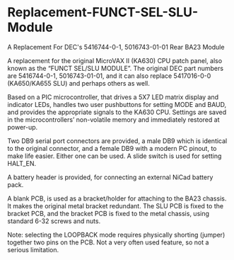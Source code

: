 # Replacement-FUNCT-SEL-SLU-Module
A Replacement For DEC's 5416744-0-1, 5016743-01-01 Rear BA23 Module

A replacement for the original MicroVAX II (KA630) CPU patch panel, also known as the “FUNCT SEL/SLU MODULE”.
The original DEC part numbers are 5416744-0-1, 5016743-01-01, and it can also replace 5417016-0-0 (KA650/KA655 SLU) and perhaps others as well.
 
Based on a PIC microcontroller, that drives a 5X7 LED matrix display and indicator LEDs, handles two user pushbuttons for setting MODE and BAUD, and provides the appropriate signals to the KA630 CPU.
Settings are saved in the microcontrollers’ non-volatile memory and immediately restored at power-up.

Two DB9 serial port connectors are provided, a male DB9 which is identical to the original connector, and a female DB9 with a modern PC pinout, to make life easier. Either one can be used.
A slide switch is used for setting HALT_EN.

A battery header is provided, for connecting an external NiCad battery pack.

A blank PCB, is used as a bracket/holder for attaching to the BA23 chassis. It makes the original metal bracket redundant. 
The SLU PCB is fixed to the bracket PCB, and the bracket PCB is fixed to the metal chassis, using standard 6-32 screws and nuts.

Note: selecting the LOOPBACK mode requires physically shorting (jumper) together two pins on the PCB. Not a very often used feature, so not a serious limitation.
